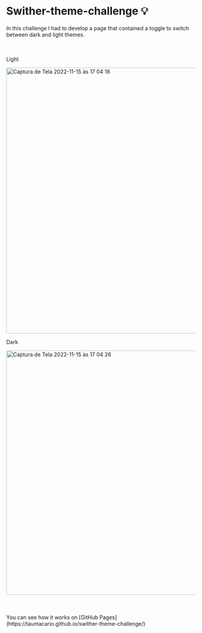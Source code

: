 # Swither-theme-challenge :bulb:

 In this challenge I had to develop a page that contained a toggle to switch between dark and light themes. 
 </br>
 </br>
 </br>

 
 Light
 
 <img width="705" alt="Captura de Tela 2022-11-15 às 17 04 16" src="https://user-images.githubusercontent.com/97693624/202014922-12078106-0880-4b39-9b08-6a4e9b5b5b48.png">

 


 Dark
 
 <img width="648" alt="Captura de Tela 2022-11-15 às 17 04 26" src="https://user-images.githubusercontent.com/97693624/202014884-de964319-ec56-4285-be1e-aa6eea7a8b71.png">

 </br>
 </br>
 </br>
 </br>
You can see how it works on [GitHub Pages](https://taumacario.github.io/swither-theme-challenge/)
